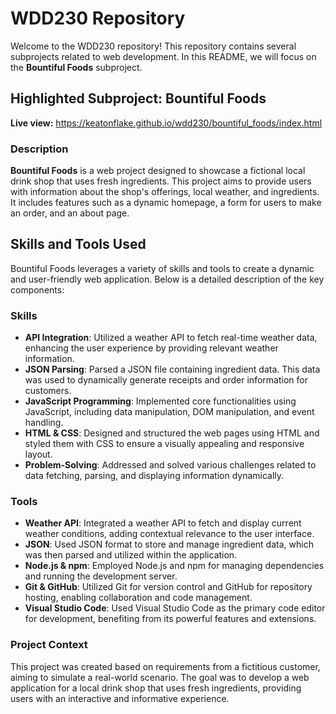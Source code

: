 # WDD230 Repository

Welcome to the WDD230 repository! This repository contains several subprojects related to web development. In this README, we will focus on the **Bountiful Foods** subproject.

## Highlighted Subproject: Bountiful Foods

**Live view:** https://keatonflake.github.io/wdd230/bountiful_foods/index.html 

### Description

**Bountiful Foods** is a web project designed to showcase a fictional local drink shop that uses fresh ingredients. This project aims to provide users with information about the shop's offerings, local weather, and ingredients.
It includes features such as a dynamic homepage, a form for users to make an order, and an about page.

## Skills and Tools Used

Bountiful Foods leverages a variety of skills and tools to create a dynamic and user-friendly web application. Below is a detailed description of the key components:

### Skills
- **API Integration**: Utilized a weather API to fetch real-time weather data, enhancing the user experience by providing relevant weather information.
- **JSON Parsing**: Parsed a JSON file containing ingredient data. This data was used to dynamically generate receipts and order information for customers.
- **JavaScript Programming**: Implemented core functionalities using JavaScript, including data manipulation, DOM manipulation, and event handling.
- **HTML & CSS**: Designed and structured the web pages using HTML and styled them with CSS to ensure a visually appealing and responsive layout.
- **Problem-Solving**: Addressed and solved various challenges related to data fetching, parsing, and displaying information dynamically.

### Tools
- **Weather API**: Integrated a weather API to fetch and display current weather conditions, adding contextual relevance to the user interface.
- **JSON**: Used JSON format to store and manage ingredient data, which was then parsed and utilized within the application.
- **Node.js & npm**: Employed Node.js and npm for managing dependencies and running the development server.
- **Git & GitHub**: Utilized Git for version control and GitHub for repository hosting, enabling collaboration and code management.
- **Visual Studio Code**: Used Visual Studio Code as the primary code editor for development, benefiting from its powerful features and extensions.

### Project Context
This project was created based on requirements from a fictitious customer, aiming to simulate a real-world scenario. The goal was to develop a web application for a local drink shop that uses fresh ingredients, providing users with an interactive and informative experience.
